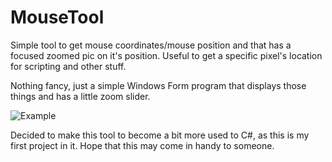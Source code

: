 # MouseTool

Simple tool to get mouse coordinates/mouse position and that has a focused zoomed pic on it's position.
Useful to get a specific pixel's location for scripting and other stuff.

Nothing fancy, just a simple Windows Form program that displays those things and has a little zoom slider.

![Example](https://user-images.githubusercontent.com/88753590/166120991-9ef534b2-ff61-460a-ae34-d102f771c042.png)

Decided to make this tool to become a bit more used to C#, as this is my first project in it. Hope that this may come in handy to someone.
